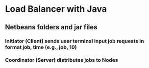 # Load Balancer with Java
## Netbeans folders and jar files
### Initiator (Client) sends user terminal input job requests in format job, time (e.g., job, 10)
### Coordinator (Server) distributes jobs to Nodes
